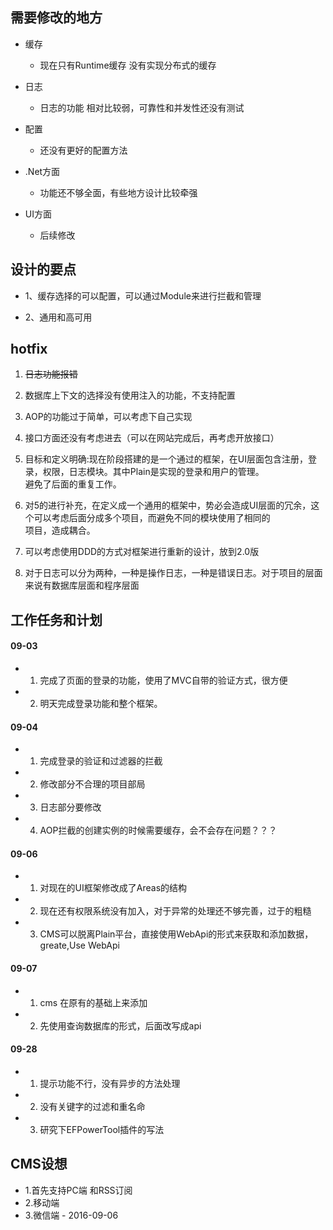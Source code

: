 ## 需要修改的地方 
- 缓存  

   - 现在只有Runtime缓存 没有实现分布式的缓存  

- 日志  

  - 日志的功能 相对比较弱，可靠性和并发性还没有测试   

- 配置  

   - 还没有更好的配置方法  

- .Net方面   

   - 功能还不够全面，有些地方设计比较牵强 

- UI方面  

   - 后续修改 

## 设计的要点

- 1、缓存选择的可以配置，可以通过Module来进行拦截和管理  

- 2、通用和高可用


## hotfix 

1. ~~日志功能报错~~  

2.  数据库上下文的选择没有使用注入的功能，不支持配置   

3.  AOP的功能过于简单，可以考虑下自己实现  

4.  接口方面还没有考虑进去（可以在网站完成后，再考虑开放接口） 

5.  目标和定义明确:现在阶段搭建的是一个通过的框架，在UI层面包含注册，登录，权限，日志模块。其中Plain是实现的登录和用户的管理。   
避免了后面的重复工作。  
  
6. 对5的进行补充，在定义成一个通用的框架中，势必会造成UI层面的冗余，这个可以考虑后面分成多个项目，而避免不同的模块使用了相同的  
项目，造成耦合。   
  
7. 可以考虑使用DDD的方式对框架进行重新的设计，放到2.0版   

8. 对于日志可以分为两种，一种是操作日志，一种是错误日志。对于项目的层面来说有数据库层面和程序层面  


## 工作任务和计划
#### 09-03  

  - 1. 完成了页面的登录的功能，使用了MVC自带的验证方式，很方便  
  - 2. 明天完成登录功能和整个框架。   

#### 09-04  
  - 1. 完成登录的验证和过滤器的拦截   
  - 2. 修改部分不合理的项目部局   
  - 3. 日志部分要修改  
  - 4. AOP拦截的创建实例的时候需要缓存，会不会存在问题？？？   

#### 09-06  
  - 1. 对现在的UI框架修改成了Areas的结构   
  - 2. 现在还有权限系统没有加入，对于异常的处理还不够完善，过于的粗糙   
  - 3. CMS可以脱离Plain平台，直接使用WebApi的形式来获取和添加数据，greate,Use WebApi  

#### 09-07  
  -  1. cms 在原有的基础上来添加  
  -  2. 先使用查询数据库的形式，后面改写成api  
#### 09-28     
  - 1. 提示功能不行，没有异步的方法处理
  - 2. 没有关键字的过滤和重名命 
  - 3. 研究下EFPowerTool插件的写法
## CMS设想   
   - 1.首先支持PC端 和RSS订阅
   - 2.移动端  
   - 3.微信端 - 2016-09-06    